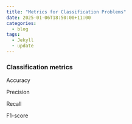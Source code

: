 ```yaml
---
title: "Metrics for Classification Problems"
date: 2025-01-06T18:50:00+11:00
categories:
  - blog
tags:
  - Jekyll
  - update
---
```


### Classification metrics

Accuracy

Precision

Recall

F1-score

